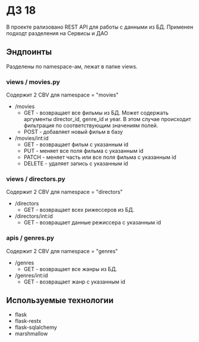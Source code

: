 # ДЗ 18

В проекте рализовано REST API для работы с данными
из БД. Применен подходт разделения на Сервисы и ДАО

## Эндпоинты

Разделены по namespace-ам, лежат в папке views.

### views / movies.py
Содержит 2 CBV для namespace = "movies"
* /movies
    * GET - возвращает все фильмы из БД.
  Может содержать аргументы director_id, genre_id и year.
  В этом случае происходит фильтрация по соответствующим значениям полей. 
    * POST - добавляет новый фильм в базу
* /movies/int:id
  * GET - возвращает фильм с указанным id
  * PUT - меняет все поля фильма с указанным id
  * PATCH - меняет часть или все поля фильма с указанным id
  * DELETE - удаляет запись с указанным id
  

### views / directors.py
Содержит 2 CBV для namespace = "directors"
* /directors
    * GET - возвращает всех рижессеров из БД.
* /directors/int:id
  * GET - возвращает данные режиссера с указанным id

### apis / genres.py
Содержит 2 CBV для namespace = "genres"
* /genres
    * GET - возвращает все жанры из БД.
* /genres/int:id
  * GET - возвращает жанр с указанным id


## Используемые технологии
* flask
* flask-restx
* flask-sqlalchemy
* marshmallow